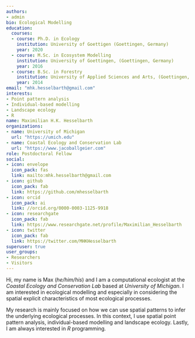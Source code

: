 ```yaml
---
authors:
- admin
bio: Ecological Modelling
education:
  courses:
  - course: Ph.D. in Ecology
    institution: University of Goettigen (Goettingen, Germany)
    year: 2020
  - course: M.Sc. in Ecosystem Modelling
    institution: University of Goettingen, (Goettingen, Germany)
    year: 2016
  - course: B.Sc. in Forestry
    institution: University of Applied Sciences and Arts, (Goettingen, Germany)
    year: 2014
email: "mhk.hesselbarth@gmail.com"
interests:
- Point pattern analysis
- Individual-based modelling
- Landscape ecology
- R
name: Maximilian H.K. Hesselbarth
organizations:
- name: University of Michigan
  url: "https://umich.edu"
- name: Coastal Ecology and Conservation Lab
  url: "https://www.jacoballgeier.com"
role: Postdoctoral Fellow
social:
- icon: envelope
  icon_pack: fas
  link: mailto:mhk.hesselbarth@gmail.com
- icon: github
  icon_pack: fab
  link: https://github.com/mhesselbarth
- icon: orcid
  icon_pack: ai
  link: //orcid.org/0000-0003-1125-9918
- icon: researchgate
  icon_pack: fab
  link: https://www.researchgate.net/profile/Maximilian_Hesselbarth
- icon: twitter
  icon_pack: fab
  link: https://twitter.com/MHKHesselbarth
superuser: true
user_groups:
- Researchers
- Visitors
---
```


Hi, my name is Max (_he/him/his_) and I am a computational ecologist at the *Coastal Ecology and Conservation Lab* based at *University of Michigan*. I am interested in ecological modelling and especially in considering the spatial explicit characteristics of most ecological processes.

My research is mainly focused on how we can use spatial patterns to infer the underlying ecological processes. In this context, I use spatial point pattern analysis, individual-based modelling and landscape ecology. Lastly, I am always interested in *R* programming.
